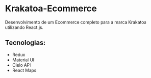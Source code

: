 # Krakatoa-Ecommerce
Desenvolvimento de um Ecommerce completo para a marca Krakatoa utilizando React.js. 

## Tecnologias: 

- Redux
- Material UI 
- Cielo API
- React Maps
